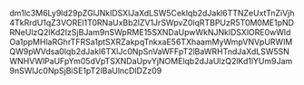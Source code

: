 dm1lc3M6Ly9ld29pZGlJNklDSXlJaXdLSW5Ceklqb2dJakl6TTNZeUxtTnZiVjh4TkRrdU1qZ3VOREl1T0RNaUxBb2lZV1JrSWpvZ0lqRTBPUzR5T0M0ME1pNDRNeUlzQ2lKd2IzSjBJam9nSWpRME15SXNDaUpwWkNJNklDSXlORE0wWldOa1ppMHlaRGhrTFRSa1ptSXRZakpqTnkxaE56TXhaamMyWmpVNVpURWlMQW9pWVdsa0lqb2dJakl6TXlJc0NpSnVaWFFpT2lBaWRHTndJaXdLSW5SNWNHVWlPaUFpYm05dVpTSXNDaUpvYjNOMElqb2dJaUlzQ2lKd1lYUm9Jam9nSWlJc0NpSjBiSE1pT2lBaUlncDlDZz09
